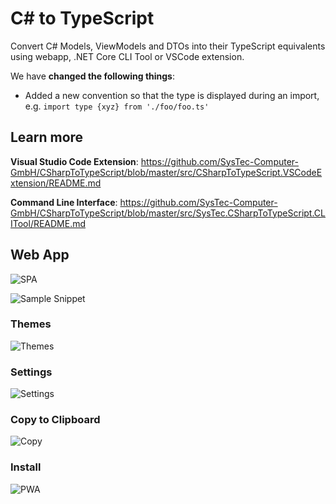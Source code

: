 # C# to TypeScript

Convert C# Models, ViewModels and DTOs into their TypeScript equivalents using webapp, .NET Core CLI Tool or VSCode extension.

We have **changed the following things**:
- Added a new convention so that the type is displayed during an import, e.g. `import type {xyz} from './foo/foo.ts'`

## Learn more

**Visual Studio Code Extension**: https://github.com/SysTec-Computer-GmbH/CSharpToTypeScript/blob/master/src/CSharpToTypeScript.VSCodeExtension/README.md

**Command Line Interface**: https://github.com/SysTec-Computer-GmbH/CSharpToTypeScript/blob/master/src/SysTec.CSharpToTypeScript.CLITool/README.md

## Web App

![SPA](img/spa.gif)

![Sample Snippet](img/spa-sample-snippet.gif)

### Themes

![Themes](img/spa-themes.gif)

### Settings

![Settings](img/spa-settings.gif)

### Copy to Clipboard

![Copy](img/spa-copy.gif)

### Install

![PWA](img/spa-pwa.gif)

